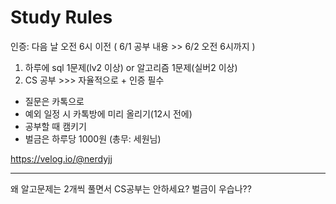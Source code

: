 # Study Rules

인증: 다음 날 오전 6시 이전
( 6/1 공부 내용 >> 6/2 오전 6시까지 )

1. 하루에 sql 1문제(lv2 이상) or 알고리즘 1문제(실버2 이상)
2. CS 공부 >>> 자율적으로 + 인증 필수

* 질문은 카톡으로
* 예외 일정 시 카톡방에 미리 올리기(12시 전에)
* 공부할 때 캠키기
* 벌금은 하루당 1000원 (총무: 세원님)


https://velog.io/@nerdyjj

---

왜 알고문제는 2개씩 풀면서 CS공부는 안하세요? 벌금이 우습나??
